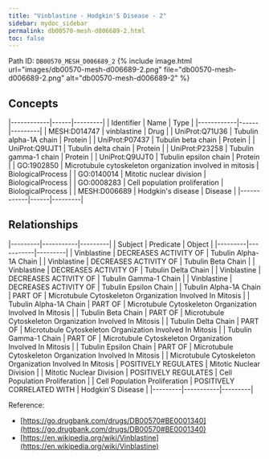 ```yaml
---
title: "Vinblastine - Hodgkin'S Disease - 2"
sidebar: mydoc_sidebar
permalink: db00570-mesh-d006689-2.html
toc: false 
---
```



Path ID: `DB00570_MESH_D006689_2`
{% include image.html url="images/db00570-mesh-d006689-2.png" file="db00570-mesh-d006689-2.png" alt="db00570-mesh-d006689-2" %}

## Concepts

|------------|------|---------|
| Identifier | Name | Type    |
|------------|------|---------|
| MESH:D014747 | vinblastine | Drug |
| UniProt:Q71U36 | Tubulin alpha-1A chain | Protein |
| UniProt:P07437 | Tubulin beta chain | Protein |
| UniProt:Q9UJT1 | Tubulin delta chain | Protein |
| UniProt:P23258 | Tubulin gamma-1 chain | Protein |
| UniProt:Q9UJT0 | Tubulin epsilon chain | Protein |
| GO:1902850 | Microtubule cytoskeleton organization involved in mitosis | BiologicalProcess |
| GO:0140014 | Mitotic nuclear division | BiologicalProcess |
| GO:0008283 | Cell population proliferation | BiologicalProcess |
| MESH:D006689 | Hodgkin's disease | Disease |
|------------|------|---------|

## Relationships

|---------|-----------|---------|
| Subject | Predicate | Object  |
|---------|-----------|---------|
| Vinblastine | DECREASES ACTIVITY OF | Tubulin Alpha-1A Chain |
| Vinblastine | DECREASES ACTIVITY OF | Tubulin Beta Chain |
| Vinblastine | DECREASES ACTIVITY OF | Tubulin Delta Chain |
| Vinblastine | DECREASES ACTIVITY OF | Tubulin Gamma-1 Chain |
| Vinblastine | DECREASES ACTIVITY OF | Tubulin Epsilon Chain |
| Tubulin Alpha-1A Chain | PART OF | Microtubule Cytoskeleton Organization Involved In Mitosis |
| Tubulin Alpha-1A Chain | PART OF | Microtubule Cytoskeleton Organization Involved In Mitosis |
| Tubulin Beta Chain | PART OF | Microtubule Cytoskeleton Organization Involved In Mitosis |
| Tubulin Delta Chain | PART OF | Microtubule Cytoskeleton Organization Involved In Mitosis |
| Tubulin Gamma-1 Chain | PART OF | Microtubule Cytoskeleton Organization Involved In Mitosis |
| Tubulin Epsilon Chain | PART OF | Microtubule Cytoskeleton Organization Involved In Mitosis |
| Microtubule Cytoskeleton Organization Involved In Mitosis | POSITIVELY REGULATES | Mitotic Nuclear Division |
| Mitotic Nuclear Division | POSITIVELY REGULATES | Cell Population Proliferation |
| Cell Population Proliferation | POSITIVELY CORRELATED WITH | Hodgkin'S Disease |
|---------|-----------|---------|

Reference: 
  - [https://go.drugbank.com/drugs/DB00570#BE0001340](https://go.drugbank.com/drugs/DB00570#BE0001340)
  - [https://en.wikipedia.org/wiki/Vinblastine](https://en.wikipedia.org/wiki/Vinblastine)
